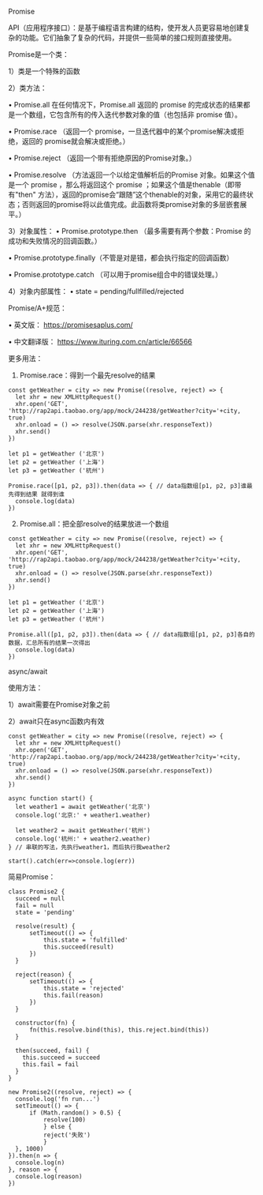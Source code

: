 Promise

API（应用程序接口）：是基于编程语言构建的结构，使开发人员更容易地创建复杂的功能。它们抽象了复杂的代码，并提供一些简单的接口规则直接使用。
  
  Promise是一个类：
  
1）类是一个特殊的函数

2）类方法：

• Promise.all  在任何情况下，Promise.all 返回的 promise 的完成状态的结果都是一个数组，它包含所有的传入迭代参数对象的值（也包括非 promise 值）。

• Promise.race  （返回一个 promise，一旦迭代器中的某个promise解决或拒绝，返回的 promise就会解决或拒绝。）

• Promise.reject  （返回一个带有拒绝原因的Promise对象。）

• Promise.resolve  （方法返回一个以给定值解析后的Promise 对象。如果这个值是一个 promise ，那么将返回这个 promise ；如果这个值是thenable（即带有"then" 方法），返回的promise会“跟随”这个thenable的对象，采用它的最终状态；否则返回的promise将以此值完成。此函数将类promise对象的多层嵌套展平。）

3）对象属性：
• Promise.prototype.then  （最多需要有两个参数：Promise 的成功和失败情况的回调函数。）

• Promise.prototype.finally（不管是对是错，都会执行指定的回调函数）

• Promise.prototype.catch  （可以用于promise组合中的错误处理。）

4）对象内部属性：
• state = pending/fullfilled/rejected

Promise/A+规范：

• 英文版： https://promisesaplus.com/

• 中文翻译版： https://www.ituring.com.cn/article/66566

更多用法：

1) Promise.race：得到一个最先resolve的结果
```
const getWeather = city => new Promise((resolve, reject) => {
  let xhr = new XMLHttpRequest()
  xhr.open('GET', 'http://rap2api.taobao.org/app/mock/244238/getWeather?city='+city, true)
  xhr.onload = () => resolve(JSON.parse(xhr.responseText))
  xhr.send()
})

let p1 = getWeather ('北京')
let p2 = getWeather ('上海')
let p3 = getWeather ('杭州')

Promise.race([p1, p2, p3]).then(data => { // data指数组[p1, p2, p3]谁最先得到结果 就得到谁
  console.log(data)
})
```

2) Promise.all：把全部resolve的结果放进一个数组
```
const getWeather = city => new Promise((resolve, reject) => {
  let xhr = new XMLHttpRequest()
  xhr.open('GET', 'http://rap2api.taobao.org/app/mock/244238/getWeather?city='+city, true)
  xhr.onload = () => resolve(JSON.parse(xhr.responseText))
  xhr.send()
})

let p1 = getWeather ('北京')
let p2 = getWeather ('上海')
let p3 = getWeather ('杭州')

Promise.all([p1, p2, p3]).then(data => { // data指数组[p1, p2, p3]各自的数据，汇总所有的结果一次得出
  console.log(data)
})
```

async/await

使用方法：

1）await需要在Promise对象之前

2）await只在async函数内有效
```
const getWeather = city => new Promise((resolve, reject) => {
  let xhr = new XMLHttpRequest()
  xhr.open('GET', 'http://rap2api.taobao.org/app/mock/244238/getWeather?city='+city, true)
  xhr.onload = () => resolve(JSON.parse(xhr.responseText))
  xhr.send()
})

async function start() {
  let weather1 = await getWeather('北京')
  console.log('北京:' + weather1.weather)

  let weather2 = await getWeather('杭州')
  console.log('杭州:' + weather2.weather)
} // 串联的写法，先执行weather1，而后执行我weather2 

start().catch(err=>console.log(err))
```

简易Promise：
```
class Promise2 {
  succeed = null
  fail = null
  state = 'pending' 

  resolve(result) {
      setTimeout(() => {
          this.state = 'fulfilled' 
          this.succeed(result)
      })
  }

  reject(reason) {
      setTimeout(() => {
          this.state = 'rejected' 
          this.fail(reason)
      })
  }

  constructor(fn) {
      fn(this.resolve.bind(this), this.reject.bind(this))
  }

  then(succeed, fail) {
    this.succeed = succeed
    this.fail = fail
  }
}

new Promise2((resolve, reject) => {
  console.log('fn run...')
  setTimeout(() => {
      if (Math.random() > 0.5) {
          resolve(100)
          } else {
          reject('失败')
          }
  }, 1000)
}).then(n => {
  console.log(n)
}, reason => {
  console.log(reason)
})
```

